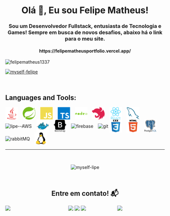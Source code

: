 ### 
<h1 align="center">Olá 👋, Eu sou Felipe Matheus!</h1>

<h3 align="center">Sou um Desenvolvedor Fullstack, entusiasta de Tecnologia e Games! Sempre em busca de novos desafios, abaixo há o link para o meu site. </h4>

<p align="center"><h4 align="center">https://felipematheusportfolio.vercel.app/</h4></p>

<p align="left"> <img src="https://komarev.com/ghpvc/?username=felipematheus1337&label=Profile%20views&color=0e75b6&style=flat" alt="felipematheus1337" /> </p>

<p align="left"> <a href="https://github.com/ryo-ma/github-profile-trophy"><img src="https://github-profile-trophy.vercel.app/?username=felipematheus1337&title=Followers,Repositories,Commits,Stars&theme=onedark" alt="myself-felipe" /></a> </p>
  

  <div style="display: inline_block" align="left"><br>
  <p><h2>Languages and Tools:</h2></p>
  <p aling="left"> <img align="center" alt="lipe-Js" height="40" width="40" src="https://raw.githubusercontent.com/devicons/devicon/master/icons/java/java-plain.svg">
  &ensp;
  <img align="center" alt="lipe--CSS" height="40" width="40" src="https://raw.githubusercontent.com/devicons/devicon/master/icons/spring/spring-original.svg">
  &ensp;
  <img align="center" alt="lipe-Js" height="40" width="40" src="https://raw.githubusercontent.com/devicons/devicon/master/icons/javascript/javascript-plain.svg">
  &ensp;
    <img align="center" alt="lipe--React" height="40" width="40" src="https://raw.githubusercontent.com/devicons/devicon/master/icons/typescript/typescript-plain.svg">
    &ensp;
  <img align="center" alt="lipe-Js" height="40" width="40" src="https://raw.githubusercontent.com/devicons/devicon/master/icons/nodejs/nodejs-plain-wordmark.svg">
  &ensp;
  <img align="center" alt="lipe-Js" height="40" width="40" src="https://raw.githubusercontent.com/devicons/devicon/master/icons/nestjs/nestjs-plain.svg">
  &ensp;
  <img align="center" alt="lipe--React" height="40" width="40" src="https://raw.githubusercontent.com/devicons/devicon/master/icons/react/react-original-wordmark.svg">
  &ensp;
  <img align="center" alt="lipe--CSS" height="40" width="40" src="https://raw.githubusercontent.com/devicons/devicon/master/icons/mysql/mysql-original.svg">
  &ensp;
  <img align="center" alt="lipe--AWS" height="40" width="40" src="https://upload.wikimedia.org/wikipedia/commons/5/5c/AWS_Simple_Icons_AWS_Cloud.svg">
  &ensp;
  <img align="center" alt="lipe--CSS" height="40" width="40" src="https://raw.githubusercontent.com/devicons/devicon/master/icons/docker/docker-original.svg">
  &ensp;
  <img  align="center" src="https://raw.githubusercontent.com/devicons/devicon/master/icons/bootstrap/bootstrap-plain-wordmark.svg" alt="bootstrap" width="40" height="40"/>
   &ensp;
  <img align="center" src="https://www.vectorlogo.zone/logos/firebase/firebase-icon.svg" alt="firebase" width="40" height="40"/>
  &ensp;
  <img align="center" src="https://www.vectorlogo.zone/logos/git-scm/git-scm-icon.svg" alt="git" width="40" height="40"/>
   <img align="center" src="https://raw.githubusercontent.com/devicons/devicon/master/icons/css3/css3-original-wordmark.svg" alt="css3" width="40" height="40"/>
   &ensp;
 <img  align="center" src="https://raw.githubusercontent.com/devicons/devicon/master/icons/html5/html5-original-wordmark.svg" alt="html5" width="40" height="40"/> 
  &ensp;
 <img align="center" src="https://raw.githubusercontent.com/devicons/devicon/master/icons/postgresql/postgresql-original-wordmark.svg" alt="postgresql" width="40" height="40"/>
  &ensp;
 <img align="center" src="https://www.vectorlogo.zone/logos/rabbitmq/rabbitmq-icon.svg" alt="rabbitMQ" width="40" height="40"/>
   &ensp;
 <img align="center" src="https://raw.githubusercontent.com/devicons/devicon/master/icons/linux/linux-original.svg" alt="linux" width="40" height="40"/>
 &ensp;
  </p>


</div>

  <div>
     <hr>
  </div>
  
   &ensp;
  <p align="center"><img  align="center" src="https://github-readme-streak-stats.herokuapp.com/?user=felipematheus1337&theme=dark&border=A2B9EB" alt="myself-lipe" /></p>
 &ensp;
<h2 title="Contato" align="center">Entre em contato! 📬 </h2>

<div align="center"> 
 <img align='right' src='https://i.pinimg.com/originals/9d/9b/d1/9d9bd13afce1a798d22ecfd9897730ed.gif' width='150px'>
<img align='left' src='http://31.media.tumblr.com/tumblr_mdjdhmnIPJ1r6x1zlo1_400.gif' width='100px'>
  <a title="E-mail" href="mailto:lipehbr@gmail.com"><img src="https://img.shields.io/badge/Gmail-D14836?style=for-the-badge&logo=gmail&logoColor=white" target="_blank"></a>
  <a title="LinkedIn" href="https://www.linkedin.com/in/felipe-matheus-34232b162/" target="_blank"><img src="https://img.shields.io/badge/-LinkedIn-%230077B5?style=for-the-badge&logo=linkedin&logoColor=white"></a>
  <a title="Telegram" href="https://t.me/felipem1337" target="_blank"><img src="https://img.shields.io/badge/Telegram-2CA5E0?style=for-the-badge&logo=telegram&logoColor=white" target="_blank"></a> 
</p>

 
</div>
 


